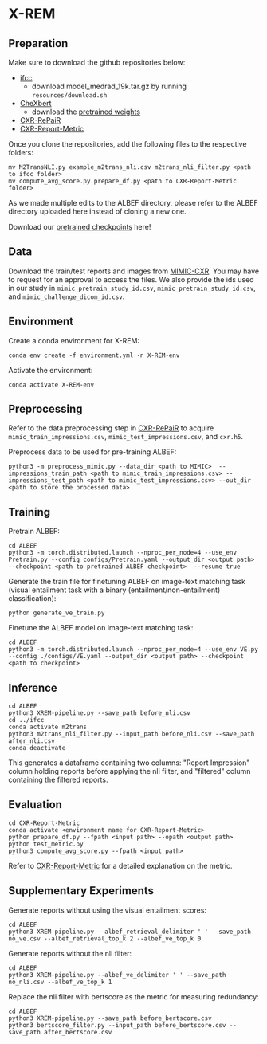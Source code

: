 # X-REM

## Preparation

Make sure to download the github repositories below: 

* [ifcc](https://github.com/ysmiura/ifcc)
    * download model_medrad_19k.tar.gz by running `resources/download.sh`
* [CheXbert](https://github.com/stanfordmlgroup/CheXbert)
    * download the [pretrained weights](https://stanfordmedicine.box.com/s/c3stck6w6dol3h36grdc97xoydzxd7w9) 
* [CXR-RePaiR](https://github.com/rajpurkarlab/CXR-RePaiR)
* [CXR-Report-Metric](https://github.com/rajpurkarlab/CXR-Report-Metric)

Once you clone the repositories, add the following files to the respective folders:

```
mv M2TransNLI.py example_m2trans_nli.csv m2trans_nli_filter.py <path to ifcc folder>
mv compute_avg_score.py prepare_df.py <path to CXR-Report-Metric folder>
```

As we made multiple edits to the ALBEF directory, please refer to the ALBEF directory uploaded here instead of cloning a new one. 

Download our [pretrained checkpoints](https://drive.google.com/file/d/11UorBbh5cOcDfIzy_lCgMdn0zThvpDbp/view?usp=sharing) here!
   

## Data

Download the train/test reports and images from [MIMIC-CXR](https://physionet.org/content/mimic-cxr/2.0.0/). You may have to request for an approval to access the files. We also provide the ids used in our study in `mimic_pretrain_study_id.csv`, `mimic_pretrain_study_id.csv`, and `mimic_challenge_dicom_id.csv`. 

## Environment

Create a conda environment for X-REM:

```
conda env create -f environment.yml -n X-REM-env
```

Activate the environment:

```
conda activate X-REM-env
```

## Preprocessing
Refer to the data preprocessing step in [CXR-RePaiR](https://github.com/rajpurkarlab/CXR-RePaiR) to acquire `mimic_train_impressions.csv`, `mimic_test_impressions.csv`, and `cxr.h5`.  

Preprocess data to be used for pre-training ALBEF:

```
python3 -m preprocess_mimic.py --data_dir <path to MIMIC>  --impressions_train_path <path to mimic_train_impressions.csv> --impressions_test_path <path to mimic_test_impressions.csv> --out_dir <path to store the processed data>
```

## Training

Pretrain ALBEF:
```
cd ALBEF 
python3 -m torch.distributed.launch --nproc_per_node=4 --use_env Pretrain.py --config configs/Pretrain.yaml --output_dir <output path>  --checkpoint <path to pretrained ALBEF checkpoint>  --resume true
```

Generate the train file for finetuning ALBEF on image-text matching task (visual entailment task with a binary (entailment/non-entailment) classification):
```
python generate_ve_train.py
```
Finetune the ALBEF model on image-text matching task:
```
cd ALBEF 
python3 -m torch.distributed.launch --nproc_per_node=4 --use_env VE.py --config ./configs/VE.yaml --output_dir <output path> --checkpoint <path to checkpoint>
```

## Inference

```
cd ALBEF
python3 XREM-pipeline.py --save_path before_nli.csv
cd ../ifcc
conda activate m2trans
python3 m2trans_nli_filter.py --input_path before_nli.csv --save_path after_nli.csv
conda deactivate
```

This generates a dataframe containing two columns: "Report Impression" column holding reports before applying the nli filter, and 
"filtered" column containing the filtered reports. 
    
## Evaluation


```
cd CXR-Report-Metric
conda activate <environment name for CXR-Report-Metric>
python prepare_df.py --fpath <input path> --opath <output path>
python test_metric.py
python3 compute_avg_score.py --fpath <input path>
```
Refer to [CXR-Report-Metric](https://github.com/rajpurkarlab/CXR-Report-Metric) for a detailed explanation on the metric.

## Supplementary Experiments

Generate reports without using the visual entailment scores: 
```
cd ALBEF
python3 XREM-pipeline.py --albef_retrieval_delimiter ' ' --save_path no_ve.csv --albef_retrieval_top_k 2 --albef_ve_top_k 0
```

Generate reports without the nli filter:
```
cd ALBEF
python3 XREM-pipeline.py --albef_ve_delimiter ' ' --save_path no_nli.csv --albef_ve_top_k 1
```

Replace the nli filter with bertscore as the metric for measuring redundancy:
```
cd ALBEF
python3 XREM-pipeline.py --save_path before_bertscore.csv
python3 bertscore_filter.py --input_path before_bertscore.csv --save_path after_bertscore.csv
```
